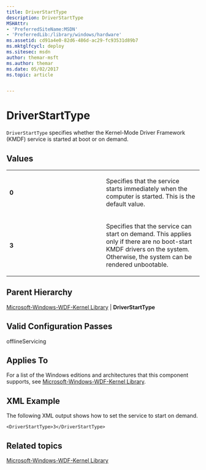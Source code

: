 ```yaml
---
title: DriverStartType
description: DriverStartType
MSHAttr:
- 'PreferredSiteName:MSDN'
- 'PreferredLib:/library/windows/hardware'
ms.assetid: cd91a4e0-82d6-486d-ac29-fc93531d89b7
ms.mktglfcycl: deploy
ms.sitesec: msdn
author: themar-msft
ms.author: themar
ms.date: 05/02/2017
ms.topic: article


---
```


# DriverStartType


`DriverStartType` specifies whether the Kernel-Mode Driver Framework (KMDF) service is started at boot or on demand.

## Values


<table>
<colgroup>
<col width="50%" />
<col width="50%" />
</colgroup>
<tbody>
<tr class="odd">
<td><p><strong>0</strong></p></td>
<td><p>Specifies that the service starts immediately when the computer is started. This is the default value.</p></td>
</tr>
<tr class="even">
<td><p><strong>3</strong></p></td>
<td><p>Specifies that the service can start on demand. This applies only if there are no boot-start KMDF drivers on the system. Otherwise, the system can be rendered unbootable.</p></td>
</tr>
</tbody>
</table>

 

## Parent Hierarchy


[Microsoft-Windows-WDF-Kernel Library](microsoft-windows-wdf-kernel-library.md) | **DriverStartType**

## Valid Configuration Passes


offlineServicing

## Applies To


For a list of the Windows editions and architectures that this component supports, see [Microsoft-Windows-WDF-Kernel Library](microsoft-windows-wdf-kernel-library.md).

## XML Example


The following XML output shows how to set the service to start on demand.

```
<DriverStartType>3</DriverStartType>
```

## Related topics


[Microsoft-Windows-WDF-Kernel Library](microsoft-windows-wdf-kernel-library.md)

 

 







